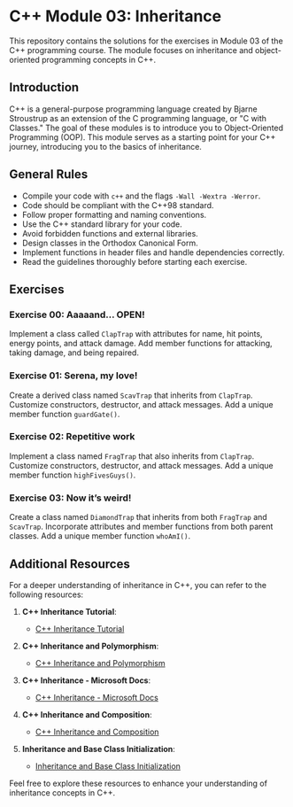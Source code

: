 # C++ Module 03: Inheritance

This repository contains the solutions for the exercises in Module 03 of the C++ programming course. The module focuses on inheritance and object-oriented programming concepts in C++.

## Introduction

C++ is a general-purpose programming language created by Bjarne Stroustrup as an extension of the C programming language, or "C with Classes." The goal of these modules is to introduce you to Object-Oriented Programming (OOP). This module serves as a starting point for your C++ journey, introducing you to the basics of inheritance.

## General Rules

- Compile your code with `c++` and the flags `-Wall -Wextra -Werror`.
- Code should be compliant with the C++98 standard.
- Follow proper formatting and naming conventions.
- Use the C++ standard library for your code.
- Avoid forbidden functions and external libraries.
- Design classes in the Orthodox Canonical Form.
- Implement functions in header files and handle dependencies correctly.
- Read the guidelines thoroughly before starting each exercise.

## Exercises

### Exercise 00: Aaaaand... OPEN!

Implement a class called `ClapTrap` with attributes for name, hit points, energy points, and attack damage. Add member functions for attacking, taking damage, and being repaired.

### Exercise 01: Serena, my love!

Create a derived class named `ScavTrap` that inherits from `ClapTrap`. Customize constructors, destructor, and attack messages. Add a unique member function `guardGate()`.

### Exercise 02: Repetitive work

Implement a class named `FragTrap` that also inherits from `ClapTrap`. Customize constructors, destructor, and attack messages. Add a unique member function `highFivesGuys()`.

### Exercise 03: Now it’s weird!

Create a class named `DiamondTrap` that inherits from both `FragTrap` and `ScavTrap`. Incorporate attributes and member functions from both parent classes. Add a unique member function `whoAmI()`.

## Additional Resources

For a deeper understanding of inheritance in C++, you can refer to the following resources:

1. **C++ Inheritance Tutorial**:
   - [C++ Inheritance Tutorial](https://www.geeksforgeeks.org/inheritance-in-c/)

2. **C++ Inheritance and Polymorphism**:
   - [C++ Inheritance and Polymorphism](https://www.tutorialspoint.com/cplusplus/cpp_inheritance.htm)

3. **C++ Inheritance - Microsoft Docs**:
   - [C++ Inheritance - Microsoft Docs](https://docs.microsoft.com/en-us/cpp/cpp/inheritance-cpp?view=msvc-160)

4. **C++ Inheritance and Composition**:
   - [C++ Inheritance and Composition](https://www.learncpp.com/cpp-tutorial/111-composition/)

5. **Inheritance and Base Class Initialization**:
   - [Inheritance and Base Class Initialization](https://www.learncpp.com/cpp-tutorial/8-5-base-class-initialization/)

Feel free to explore these resources to enhance your understanding of inheritance concepts in C++.
